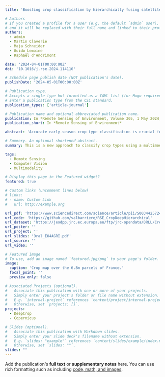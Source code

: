 ```yaml
---
title: 'Boosting crop classification by hierarchically fusing satellite, rotational, and contextual data'

# Authors
# If you created a profile for a user (e.g. the default `admin` user), write the username (folder name) here
# and it will be replaced with their full name and linked to their profile.
authors:
  - admin
  - Martin Claverie
  - Maja Schneider
  - Guido Lemoine
  - Raphaël d'Andrimont

date: '2024-04-01T00:00:00Z'
doi: '10.1016/j.rse.2024.114110'

# Schedule page publish date (NOT publication's date).
publishDate: '2024-05-01T00:00:00Z'

# Publication type.
# Accepts a single type but formatted as a YAML list (for Hugo requirements).
# Enter a publication type from the CSL standard.
publication_types: ['article-journal']

# Publication name and optional abbreviated publication name.
publication: In *Remote Sensing of Environment, Volume 305, 1 May 2024, 114110*
publication_short: In *Remote Sensing of Environment*

abstract: 'Accurate early-season crop type classification is crucial for the crop production estimation and monitoring of agricultural parcels. However, the complexity of the plant growth patterns and their spatio-temporal variability present significant challenges. While current deep learning-based methods show promise in crop type classification from single- and multi-modal time series, most existing methods rely on a single modality, such as satellite optical remote sensing data or crop rotation patterns. We propose a novel approach to fuse multimodal information into a model for improved accuracy and robustness across multiple crop seasons and countries. The approach relies on three modalities used: remote sensing time series from Sentinel-2 and Landsat 8 observations, parcel crop rotation and local crop distribution. To evaluate our approach, we release a new annotated dataset of 7.4 million agricultural parcels in France (FR) and the Netherlands (NL). We associate each parcel with time-series of surface reflectance (Red and NIR) and biophysical variables (LAI, FAPAR). Additionally, we propose a new approach to automatically aggregate crop types into a hierarchical class structure for meaningful model evaluation and a novel data-augmentation technique for early-season classification. Performance of the multimodal approach was assessed at different aggregation levels in the semantic domain, yielding to various ranges of the number of classes spanning from 151 to 8 crop types or groups. It resulted in accuracy ranging from 91% to 95% for the NL dataset and from 85% to 89% for the FR dataset. Pre-training on a dataset improves transferability between countries, allowing for cross- domain and label prediction, and robustness of the performances in a few-shot setting from FR to NL, i.e., when the domain changes as per with significantly new labels. Our proposed approach outperforms comparable methods by enabling deep learning methods to use the often overlooked spatio-temporal context of parcels, resulting in increased precision and generalization capacity.'

# Summary. An optional shortened abstract.
summary: This is a new approach to classify crop types using a multimodal hierarchical model combinning satellite data, crop rotation patterns, and local crop distribution. It outperforms existing approaches by leveraging the spatio-temporal context of agricultural parcels, and has shown promising results in cross-country transferability and few-shot learning settings.

tags:
  - Remote Sensing
  - Computer Vision
  - Multimodality

# Display this page in the Featured widget?
featured: true

# Custom links (uncomment lines below)
# links:
# - name: Custom Link
#   url: http://example.org

url_pdf: 'https://www.sciencedirect.com/science/article/pii/S0034425724001214'
url_code: 'https://github.com/valbarriere/RSE_CropDeepHierarchical'
url_dataset: 'https://jeodpp.jrc.ec.europa.eu/ftp/jrc-opendata/DRLL/CropDeepTrans/data/'
url_poster: ''
url_project: ''
url_slides: 'Oral_EO4AGRI.pdf'
url_source: ''
url_video: ''

# Featured image
# To use, add an image named `featured.jpg/png` to your page's folder.
image:
  caption: 'Crop map over the 6.8m parcels of France.'
  focal_point: ''
  preview_only: false

# Associated Projects (optional).
#   Associate this publication with one or more of your projects.
#   Simply enter your project's folder or file name without extension.
#   E.g. `internal-project` references `content/project/internal-project/index.md`.
#   Otherwise, set `projects: []`.
projects:
  - DeepCrop
  - Copernicus

# Slides (optional).
#   Associate this publication with Markdown slides.
#   Simply enter your slide deck's filename without extension.
#   E.g. `slides: "example"` references `content/slides/example/index.md`.
#   Otherwise, set `slides: ""`.
slides: ""
---
```


Add the publication's **full text** or **supplementary notes** here. You can use rich formatting such as including [code, math, and images](https://docs.hugoblox.com/content/writing-markdown-latex/).
